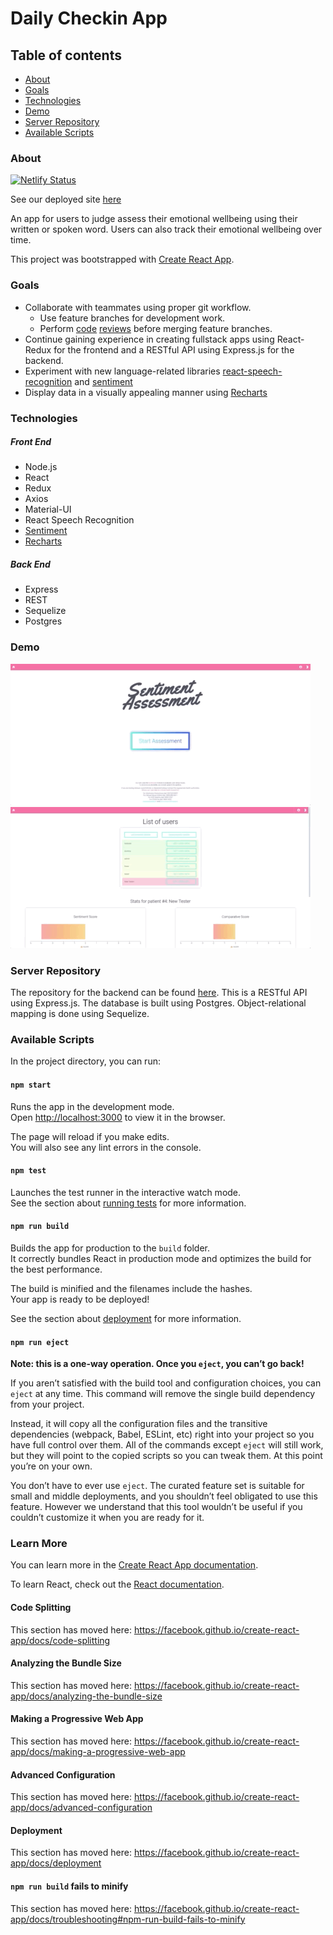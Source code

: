 
# Daily Checkin App

## Table of contents
* [About](#about)
* [Goals](#goals)
* [Technologies](#technologies)
* [Demo](#demo)
* [Server Repository](#server-repository)
* [Available Scripts](#available-scripts)

### About 
[![Netlify Status](https://api.netlify.com/api/v1/badges/f8f4d09e-3b5a-47a2-9411-d4fc3ccaf338/deploy-status)](https://app.netlify.com/sites/vigorous-shaw-7be461/deploys)

See our deployed site [here](https://vigorous-shaw-7be461.netlify.app/)

An app for users to judge assess their emotional wellbeing using their written or spoken word. Users can also track their emotional wellbeing over time.

This project was bootstrapped with [Create React App](https://github.com/facebook/create-react-app).

### Goals

* Collaborate with teammates using proper git workflow.
  * Use feature branches for development work.
  * Perform [code](https://github.com/nmegrant/group-project-frontend/pull/8) [reviews](https://github.com/nmegrant/group-project-frontend/pull/19) before merging feature branches. 
* Continue gaining experience in creating fullstack apps using React-Redux for the frontend and a RESTful API using Express.js for the backend.
* Experiment with new language-related libraries [react-speech-recognition](https://www.npmjs.com/package/react-speech-recognition) and [sentiment](https://www.npmjs.com/package/sentiment)
* Display data in a visually appealing manner using [Recharts](https://recharts.org/en-US/)

### Technologies

##### Front End
* Node.js
* React
* Redux
* Axios
* Material-UI
* React Speech Recognition
* [Sentiment](https://github.com/contexD/group-project-backend/blob/master/routers/sentiment.js) 
* [Recharts](https://github.com/nmegrant/group-project-frontend/blob/master/src/components/graph.js)

##### Back End
* Express
* REST
* Sequelize
* Postgres

### Demo
![user](https://github.com/nmegrant/daily-check-in-frontend/blob/master/daily-checkin-user.gif)
![admin](https://github.com/nmegrant/daily-check-in-frontend/blob/master/checkin-app-admin.gif)

### Server Repository 
The repository for the backend can be found [here](https://github.com/contexD/group-project-backend). This is a RESTful API using Express.js. The database is built using Postgres. Object-relational mapping is done using Sequelize. 

### Available Scripts

In the project directory, you can run:

#### `npm start`

Runs the app in the development mode.<br />
Open [http://localhost:3000](http://localhost:3000) to view it in the browser.

The page will reload if you make edits.<br />
You will also see any lint errors in the console.

#### `npm test`

Launches the test runner in the interactive watch mode.<br />
See the section about [running tests](https://facebook.github.io/create-react-app/docs/running-tests) for more information.

#### `npm run build`

Builds the app for production to the `build` folder.<br />
It correctly bundles React in production mode and optimizes the build for the best performance.

The build is minified and the filenames include the hashes.<br />
Your app is ready to be deployed!

See the section about [deployment](https://facebook.github.io/create-react-app/docs/deployment) for more information.

#### `npm run eject`

**Note: this is a one-way operation. Once you `eject`, you can’t go back!**

If you aren’t satisfied with the build tool and configuration choices, you can `eject` at any time. This command will remove the single build dependency from your project.

Instead, it will copy all the configuration files and the transitive dependencies (webpack, Babel, ESLint, etc) right into your project so you have full control over them. All of the commands except `eject` will still work, but they will point to the copied scripts so you can tweak them. At this point you’re on your own.

You don’t have to ever use `eject`. The curated feature set is suitable for small and middle deployments, and you shouldn’t feel obligated to use this feature. However we understand that this tool wouldn’t be useful if you couldn’t customize it when you are ready for it.

### Learn More

You can learn more in the [Create React App documentation](https://facebook.github.io/create-react-app/docs/getting-started).

To learn React, check out the [React documentation](https://reactjs.org/).

#### Code Splitting

This section has moved here: https://facebook.github.io/create-react-app/docs/code-splitting

#### Analyzing the Bundle Size

This section has moved here: https://facebook.github.io/create-react-app/docs/analyzing-the-bundle-size

#### Making a Progressive Web App

This section has moved here: https://facebook.github.io/create-react-app/docs/making-a-progressive-web-app

#### Advanced Configuration

This section has moved here: https://facebook.github.io/create-react-app/docs/advanced-configuration

#### Deployment

This section has moved here: https://facebook.github.io/create-react-app/docs/deployment

#### `npm run build` fails to minify

This section has moved here: https://facebook.github.io/create-react-app/docs/troubleshooting#npm-run-build-fails-to-minify
